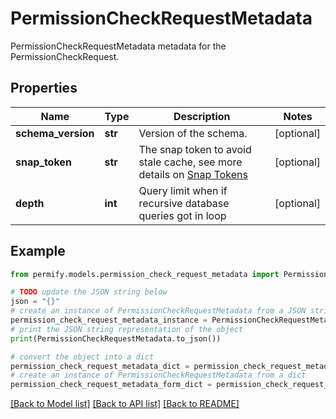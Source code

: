 # PermissionCheckRequestMetadata

PermissionCheckRequestMetadata metadata for the PermissionCheckRequest.

## Properties

Name | Type | Description | Notes
------------ | ------------- | ------------- | -------------
**schema_version** | **str** | Version of the schema. | [optional] 
**snap_token** | **str** | The snap token to avoid stale cache, see more details on [Snap Tokens](../../operations/snap-tokens) | [optional] 
**depth** | **int** | Query limit when if recursive database queries got in loop | [optional] 

## Example

```python
from permify.models.permission_check_request_metadata import PermissionCheckRequestMetadata

# TODO update the JSON string below
json = "{}"
# create an instance of PermissionCheckRequestMetadata from a JSON string
permission_check_request_metadata_instance = PermissionCheckRequestMetadata.from_json(json)
# print the JSON string representation of the object
print(PermissionCheckRequestMetadata.to_json())

# convert the object into a dict
permission_check_request_metadata_dict = permission_check_request_metadata_instance.to_dict()
# create an instance of PermissionCheckRequestMetadata from a dict
permission_check_request_metadata_form_dict = permission_check_request_metadata.from_dict(permission_check_request_metadata_dict)
```
[[Back to Model list]](../README.md#documentation-for-models) [[Back to API list]](../README.md#documentation-for-api-endpoints) [[Back to README]](../README.md)


